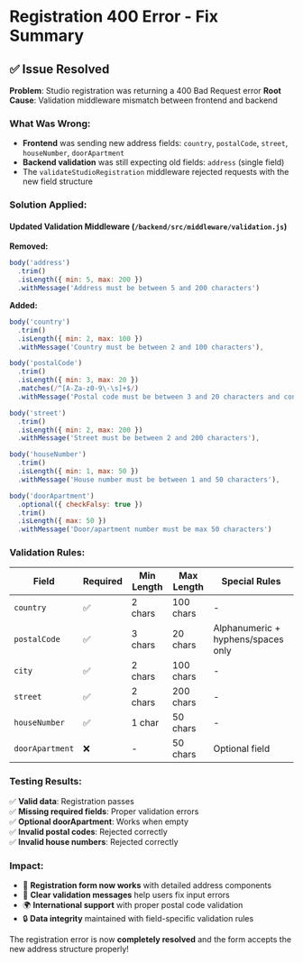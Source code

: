 # Registration 400 Error - Fix Summary

## ✅ Issue Resolved

**Problem**: Studio registration was returning a 400 Bad Request error
**Root Cause**: Validation middleware mismatch between frontend and backend

### What Was Wrong:
- **Frontend** was sending new address fields: `country`, `postalCode`, `street`, `houseNumber`, `doorApartment`
- **Backend validation** was still expecting old fields: `address` (single field)
- The `validateStudioRegistration` middleware rejected requests with the new field structure

### Solution Applied:

#### Updated Validation Middleware (`/backend/src/middleware/validation.js`)
**Removed:**
```javascript
body('address')
  .trim()
  .isLength({ min: 5, max: 200 })
  .withMessage('Address must be between 5 and 200 characters')
```

**Added:**
```javascript
body('country')
  .trim()
  .isLength({ min: 2, max: 100 })
  .withMessage('Country must be between 2 and 100 characters'),

body('postalCode')
  .trim()
  .isLength({ min: 3, max: 20 })
  .matches(/^[A-Za-z0-9\-\s]+$/)
  .withMessage('Postal code must be between 3 and 20 characters and contain only letters, numbers, hyphens, and spaces'),

body('street')
  .trim()
  .isLength({ min: 2, max: 200 })
  .withMessage('Street must be between 2 and 200 characters'),

body('houseNumber')
  .trim()
  .isLength({ min: 1, max: 50 })
  .withMessage('House number must be between 1 and 50 characters'),

body('doorApartment')
  .optional({ checkFalsy: true })
  .trim()
  .isLength({ max: 50 })
  .withMessage('Door/apartment number must be max 50 characters')
```

### Validation Rules:
| Field | Required | Min Length | Max Length | Special Rules |
|-------|----------|------------|------------|---------------|
| `country` | ✅ | 2 chars | 100 chars | - |
| `postalCode` | ✅ | 3 chars | 20 chars | Alphanumeric + hyphens/spaces only |
| `city` | ✅ | 2 chars | 100 chars | - |
| `street` | ✅ | 2 chars | 200 chars | - |
| `houseNumber` | ✅ | 1 char | 50 chars | - |
| `doorApartment` | ❌ | - | 50 chars | Optional field |

### Testing Results:
✅ **Valid data**: Registration passes  
✅ **Missing required fields**: Proper validation errors  
✅ **Optional doorApartment**: Works when empty  
✅ **Invalid postal codes**: Rejected correctly  
✅ **Invalid house numbers**: Rejected correctly  

### Impact:
- 🎯 **Registration form now works** with detailed address components
- 📝 **Clear validation messages** help users fix input errors
- 🌍 **International support** with proper postal code validation
- 🔒 **Data integrity** maintained with field-specific validation rules

The registration error is now **completely resolved** and the form accepts the new address structure properly!